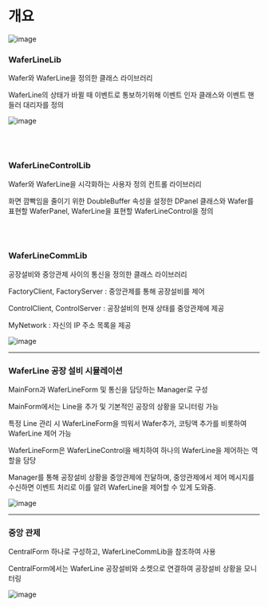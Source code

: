 # 개요
![image](https://user-images.githubusercontent.com/78133537/142416356-b5d71df6-37a1-4ec8-9d7c-3f2a4909c7c5.png)


### WaferLineLib

Wafer와 WaferLine을 정의한 클래스 라이브러리

WaferLine의 상태가 바뀔 때 이벤트로 통보하기위해 이벤트 인자 클래스와 이벤트 핸들러 대리자를 정의

![image](https://user-images.githubusercontent.com/78133537/142417149-16483583-72c4-4e9a-a224-b0aab593de08.png)

<br><br>

### WaferLineControlLib

Wafer와 WaferLine을 시각화하는 사용자 정의 컨트롤 라이브러리

화면 깜빡임을 줄이기 위한 DoubleBuffer 속성을 설정한 DPanel 클래스와 Wafer를 표현할 WaferPanel, WaferLine을 표현할 WaferLineControl을 정의

<br><br>

### WaferLineCommLib

공장설비와 중앙관제 사이의 통신을 정의한 클래스 라이브러리

FactoryClient, FactoryServer : 중앙관제를 통해 공장설비를 제어

ControlClient, ControlServer : 공장설비의 현재 상태를 중앙관제에 제공

MyNetwork : 자신의 IP 주소 목록을 제공

![image](https://user-images.githubusercontent.com/78133537/142418426-f5bcc595-23cb-44fb-8b74-5907840d10de.png)

---

### WaferLine 공장 설비 시뮬레이션

MainForn과 WaferLineForm 및 통신을 담당하는 Manager로 구성

MainForm에서는 Line을 추가 및 기본적인 공장의 상황을 모니터링 가능

특정 Line 관리 시 WaferLineForm을 띄워서 Wafer추가, 코팅액 추가를 비롯하여 WaferLine 제어 가능

WaferLineForm은 WaferLineControl을 배치하여 하나의 WaferLine을 제어하는 역할을 담당

Manager를 통해 공장설비 상황을 중앙관제에 전달하며, 중앙관제에서 제어 메시지를 수신하면 이벤트 처리로 이를 알려 WaferLine을 제어할 수 있게 도와줌.

![image](https://user-images.githubusercontent.com/78133537/142419554-13609022-e5f2-4513-85eb-969b367fec5d.png)

---

### 중앙 관제

CentralForm 하나로 구성하고, WaferLineCommLib을 참조하여 사용

CentralForm에서는 WaferLine 공장설비와 소켓으로 연결하여 공장설비 상황을 모니터링

![image](https://user-images.githubusercontent.com/78133537/142420837-f1f605eb-2bb1-4b0e-9791-bb88f5782139.png)








